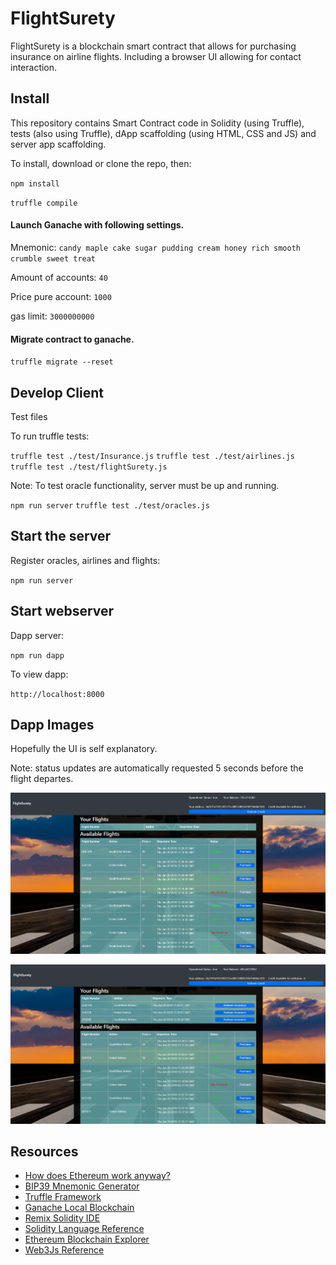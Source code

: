 # FlightSurety

FlightSurety is a blockchain smart contract that allows for purchasing insurance on airline flights. Including a browser UI allowing for contact interaction.


## Install

This repository contains Smart Contract code in Solidity (using Truffle), tests (also using Truffle), dApp scaffolding (using HTML, CSS and JS) and server app scaffolding.

To install, download or clone the repo, then:

`npm install`


`truffle compile`

#### Launch Ganache with following settings.

Mnemonic: `candy maple cake sugar pudding cream honey rich smooth crumble sweet treat`

Amount of accounts: `40`

Price pure account: `1000`

gas limit: `3000000000`

#### Migrate contract to ganache.

`truffle migrate --reset`


## Develop Client

Test files

To run truffle tests:

`truffle test ./test/Insurance.js`
`truffle test ./test/airlines.js`
`truffle test ./test/flightSurety.js`

Note: To test oracle functionality, server must be up and running.

`npm run server`
`truffle test ./test/oracles.js`

## Start the server

Register oracles, airlines and flights:

`npm run server`

## Start webserver

Dapp server:

`npm run dapp`

To view dapp:

`http://localhost:8000`


## Dapp Images

Hopefully the UI is self explanatory.

Note: status updates are automatically requested 5 seconds before the flight departes.

![alt text](./pics/img1.png "UI")

![alt text](./pics/img2.png "UI")

## Resources

* [How does Ethereum work anyway?](https://medium.com/@preethikasireddy/how-does-ethereum-work-anyway-22d1df506369)
* [BIP39 Mnemonic Generator](https://iancoleman.io/bip39/)
* [Truffle Framework](http://truffleframework.com/)
* [Ganache Local Blockchain](http://truffleframework.com/ganache/)
* [Remix Solidity IDE](https://remix.ethereum.org/)
* [Solidity Language Reference](http://solidity.readthedocs.io/en/v0.4.24/)
* [Ethereum Blockchain Explorer](https://etherscan.io/)
* [Web3Js Reference](https://github.com/ethereum/wiki/wiki/JavaScript-API)
